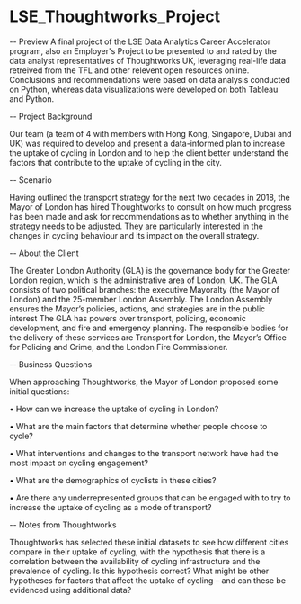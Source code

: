 # LSE_Thoughtworks_Project

-- Preview
A final project of the LSE Data Analytics Career Accelerator program, also an Employer's Project to be presented to and rated by the data analyst representatives of Thoughtworks UK, leveraging real-life data retreived from the TFL and other relevent open resources online. Conclusions and recommendations were based on data analysis conducted on Python, whereas data visualizations were developed on both Tableau and Python.

-- Project Background

Our team (a team of 4 with members with Hong Kong, Singapore, Dubai and UK) was required to develop and present a data-informed plan to increase the uptake of cycling in London and to help the client better understand the factors that contribute to the uptake of cycling in the city.

-- Scenario

Having outlined the transport strategy for the next two decades in 2018, the Mayor of London has hired Thoughtworks to consult on how much progress has been made and ask for recommendations as to whether anything in the strategy needs to be adjusted. They are particularly interested in the changes in cycling behaviour and its impact on the overall strategy.

-- About the Client

The Greater London Authority (GLA) is the governance body for the Greater London region, which is the administrative area of London, UK. The GLA consists of two political branches: the executive Mayoralty (the Mayor of London) and the 25-member London Assembly. The London Assembly ensures the Mayor’s policies, actions, and strategies are in the public interest The GLA has powers over transport, policing, economic development, and fire and emergency planning. The responsible bodies for the delivery of these services are Transport for London, the Mayor’s Office for Policing and Crime, and the London Fire Commissioner.

-- Business Questions

When approaching Thoughtworks, the Mayor of London proposed some initial questions:

• How can we increase the uptake of cycling in London?

• What are the main factors that determine whether people choose to cycle?

• What interventions and changes to the transport network have had the most impact on cycling engagement?

• What are the demographics of cyclists in these cities?

• Are there any underrepresented groups that can be engaged with to try to increase the uptake of cycling as a mode of transport?

-- Notes from Thoughtworks

Thoughtworks has selected these initial datasets to see how different cities compare in their uptake of cycling, with the hypothesis that there is a correlation between the availability of cycling infrastructure and the prevalence of cycling. Is this hypothesis correct? What might be other hypotheses for factors that affect the uptake of cycling – and can these be evidenced using additional data?
